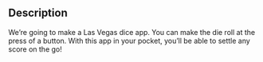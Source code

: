 ## Description

We’re going to make a Las Vegas dice app. You can make the die roll at the press of a button. With this app in your pocket, you’ll be able to settle any score on the go!
